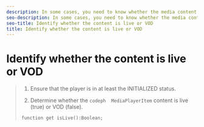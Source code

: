 ```yaml
---
description: In some cases, you need to know whether the media content is live or VOD.
seo-description: In some cases, you need to know whether the media content is live or VOD.
seo-title: Identify whether the content is live or VOD
title: Identify whether the content is live or VOD
---
```


# Identify whether the content is live or VOD

>1. Ensure that the player is in at least the INITIALIZED status.
>   
>1. Determine whether the `codeph  MediaPlayerItem` content is live (true) or VOD (false).
>   ```
>   function get isLive():Boolean;
>   ```
>   
>   
>   
